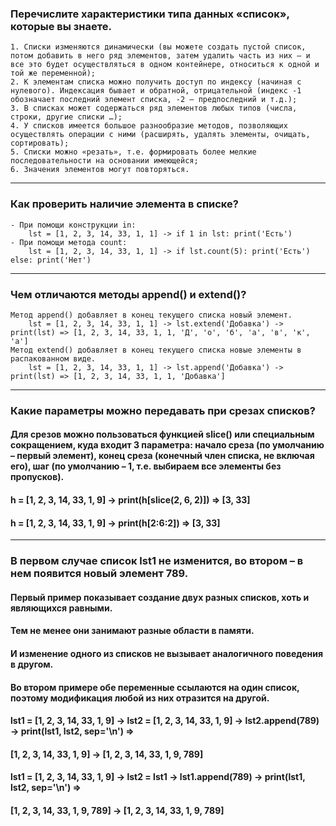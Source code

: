 ### Перечислите характеристики типа данных «список», которые вы знаете.
    1. Списки изменяются динамически (вы можете создать пустой список, потом добавить в него ряд элементов, затем удалить часть из них – и все это будет осуществляться в одном контейнере, относиться к одной и той же переменной);
    2. К элементам списка можно получить доступ по индексу (начиная с нулевого). Индексация бывает и обратной, отрицательной (индекс -1 обозначает последний элемент списка, -2 – предпоследний и т.д.);
    3. В списках может содержаться ряд элементов любых типов (числа, строки, другие списки …);
    4. У списков имеется большое разнообразие методов, позволяющих осуществлять операции с ними (расширять, удалять элементы, очищать, сортировать);
    5. Списки можно «резать», т.е. формировать более мелкие последовательности на основании имеющейся;
    6. Значения элементов могут повторяться.
___
### Как проверить наличие элемента в списке?
    - При помощи конструкции in:
        lst = [1, 2, 3, 14, 33, 1, 1] -> if 1 in lst: print('Есть')
    - При помощи метода count:
        lst = [1, 2, 3, 14, 33, 1, 1] -> if lst.count(5): print('Есть') else: print('Нет')
___
### Чем отличаются методы append() и extend()?
    Метод append() добавляет в конец текущего списка новый элемент.
        lst = [1, 2, 3, 14, 33, 1, 1] -> lst.extend('Добавка') -> print(lst) => [1, 2, 3, 14, 33, 1, 1, 'Д', 'о', 'б', 'а', 'в', 'к', 'а']
    Метод extend() добавляет в конец текущего списка новые элементы в распакованном виде.
        lst = [1, 2, 3, 14, 33, 1, 1] -> lst.append('Добавка') -> print(lst) => [1, 2, 3, 14, 33, 1, 1, 'Добавка']
___
### Какие параметры можно передавать при срезах списков?
#### Для срезов можно пользоваться функцией slice() или специальным сокращением, куда входит 3 параметра: начало среза (по умолчанию – первый элемент), конец среза (конечный член списка, не включая его), шаг (по умолчанию – 1, т.е. выбираем все элементы без пропусков).
#### h = [1, 2, 3, 14, 33, 1, 9] -> print(h[slice(2, 6, 2)]) => [3, 33]
#### h = [1, 2, 3, 14, 33, 1, 9] -> print(h[2:6:2]) => [3, 33]
___
### В первом случае список lst1 не изменится, во втором – в нем появится новый элемент 789.
#### Первый пример показывает создание двух разных списков, хоть и являющихся равными. 
#### Тем не менее они занимают разные области в памяти. 
#### И изменение одного из списков не вызывает аналогичного поведения в другом.
#### Во втором примере обе переменные ссылаются на один список, поэтому модификация любой из них отразится на другой.
#### lst1 = [1, 2, 3, 14, 33, 1, 9] -> lst2 = [1, 2, 3, 14, 33, 1, 9] -> lst2.append(789) -> print(lst1, lst2, sep='\n') => 
#### [1, 2, 3, 14, 33, 1, 9] -> [1, 2, 3, 14, 33, 1, 9, 789]

#### lst1 = [1, 2, 3, 14, 33, 1, 9] -> lst2 = lst1 -> lst1.append(789) -> print(lst1, lst2, sep='\n') =>
#### [1, 2, 3, 14, 33, 1, 9, 789] -> [1, 2, 3, 14, 33, 1, 9, 789]
